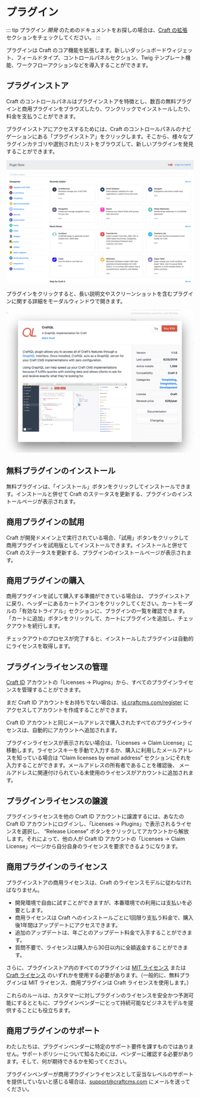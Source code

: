 # プラグイン

::: tip
プラグイン _開発_ のためのドキュメントをお探しの場合は、[Craft の拡張](extend/README.md) セクションをチェックしてください。
:::

プラグインは Craft のコア機能を拡張します。新しいダッシュボードウィジェット、フィールドタイプ、コントロールパネルセクション、Twig テンプレート機能、ワークフローアクションなどを導入することができます。

## プラグインストア

Craft のコントロールパネルはプラグインストアを特徴とし、数百の無料プラグインと商用プラグインをブラウズしたり、ワンクリックでインストールしたり、料金を支払うことができます。

プラグインストアにアクセスするためには、Craft のコントロールパネルのナビゲーションにある「プラグインストア」をクリックします。そこから、様々なプラグインカテゴリや選別されたリストをブラウズして、新しいプラグインを発見することができます。

![The Craft Plugin Store](./images/plugin-store.png)

プラグインをクリックすると、長い説明文やスクリーンショットを含むプラグインに関する詳細をモーダルウィンドウで開きます。

![プラグインストア内のプラグインのモーダルウィンドウ](./images/plugin-store-plugin.png)

## 無料プラグインのインストール

無料プラグインは、「インストール」ボタンをクリックしてインストールできます。インストールと併せて Craft のステータスを更新する、プラグインのインストールページが表示されます。

## 商用プラグインの試用

Craft が開発ドメイン上で実行されている場合、「試用」ボタンをクリックして商用プラグインを試用版としてインストールできます。インストールと併せて Craft のステータスを更新する、プラグインのインストールページが表示されます。

## 商用プラグインの購入

商用プラグインを試して購入する準備ができている場合は、 プラグインストアに戻り、ヘッダーにあるカートアイコンをクリックしてください。カートモーダルの「有効なトライアル」セクションに、プラグインの一覧を確認できます。「カートに追加」ボタンをクリックして、カートにプラグインを追加し、チェックアウトを続行します。

チェックアウトのプロセスが完了すると、インストールしたプラグインは自動的にライセンスを取得します。

## プラグインライセンスの管理

[Craft ID](https://id.craftcms.com/) アカウントの「Licenses → Plugins」から、すべてのプラグインライセンスを管理することができます。

まだ Craft ID アカウントをお持ちでない場合は、[id.craftcms.com/register](https://id.craftcms.com/register) にアクセスしてアカウントを作成することができます。

Craft ID アカウントと同じメールアドレスで購入されたすべてのプラグインライセンスは、自動的にアカウントへ追加されます。

プラグインライセンスが表示されない場合は、「Licenses → Claim License」に移動します。ライセンスキーを手動で入力するか、購入に利用したメールアドレスを知っている場合は “Claim licenses by email address” セクションにそれを入力することができます。メールアドレスの所有者であることを確認後、 メールアドレスに関連付けられている未使用のライセンスがアカウントに追加されます。

## プラグインライセンスの譲渡

プラグインライセンスを他の Craft ID アカウントに譲渡するには、あなたの Craft ID アカウントにログインし、「Licenses → Plugins」で表示されるライセンスを選択し、 “Release License” ボタンをクリックしてアカウントから解放します。それによって、他の人が Craft ID アカウントの「Licenses → Claim License」ページから自分自身のライセンスを要求できるようになります。

## 商用プラグインのライセンス

プラグインストアの商用ライセンスは、Craft のライセンスモデルに従わなければなりません。

- 開発環境で自由に試すことができますが、本番環境での利用には支払いを必要とします。
- 商用ライセンスは Craft へのインストールごとに1回限り支払う料金で、購入後1年間はアップデートにアクセスできます。
- 追加のアップデートは、年ごとのアップデート料金で入手することができます。
- 質問不要で、ライセンスは購入から30日以内に全額返金することができます。

さらに、プラグインストア内のすべてのプラグインは [MIT ライセンス](https://opensource.org/licenses/MIT) または [Craft ライセンス](https://craftcms.github.io/license/) のいずれかを使用する必要があります。（一般的に、無料プラグインは MIT ライセンス、商用プラグインは Craft ライセンスを使用します。）

これらのルールは、カスタマーに対しプラグインのライセンスを安全かつ予測可能にするとともに、プラグインベンダーにとって持続可能なビジネスモデルを提供することにも役立ちます。

## 商用プラグインのサポート

わたしたちは、プラグインベンダーに特定のサポート要件を課すものではありません。サポートポリシーについて知るためには、ベンダーに確認する必要があります。そして、何が期待できるかを知ってください。

プラグインベンダーが商用プラグインライセンスとして妥当なレベルのサポートを提供していないと感じる場合は、<support@craftcms.com> にメールを送ってください。

